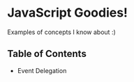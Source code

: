 # JavaScript Goodies!
Examples of concepts I know about :)

## Table of Contents
* Event Delegation
